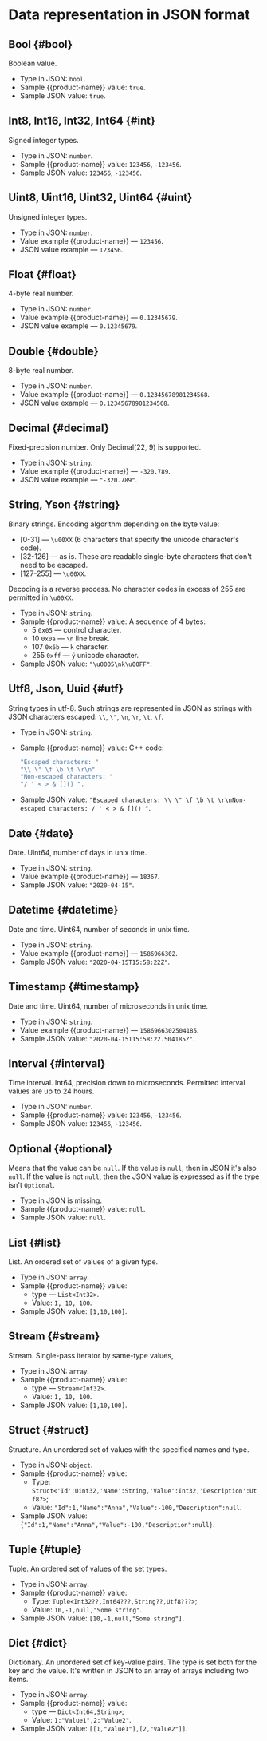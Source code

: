 # Data representation in JSON format

## Bool {#bool}

Boolean value.

* Type in JSON: `bool`.
* Sample {{product-name}} value: `true`.
* Sample JSON value: `true`.

## Int8, Int16, Int32, Int64 {#int}

Signed integer types.

* Type in JSON: `number`.
* Sample {{product-name}} value: `123456`, `-123456`.
* Sample JSON value: `123456`, `-123456`.

## Uint8, Uint16, Uint32, Uint64 {#uint}

Unsigned integer types.

* Type in JSON: `number`.
* Value example {{product-name}} — `123456`.
* JSON value example — `123456`.

## Float {#float}

4-byte real number.

* Type in JSON: `number`.
* Value example {{product-name}} — `0.12345679`.
* JSON value example — `0.12345679`.

## Double {#double}

8-byte real number.

* Type in JSON: `number`.
* Value example {{product-name}} — `0.12345678901234568`.
* JSON value example — `0.12345678901234568`.

## Decimal {#decimal}

Fixed-precision number. Only Decimal(22, 9) is supported.

* Type in JSON: `string`.
* Value example {{product-name}} — `-320.789`.
* JSON value example — `"-320.789"`.

## String, Yson {#string}

Binary strings. Encoding algorithm depending on the byte value:

* [0-31] — `\u00XX` (6 characters that specify the unicode character's code).
* [32-126] — as is. These are readable single-byte characters that don't need to be escaped.
* [127-255] — `\u00XX`.

Decoding is a reverse process. No character codes in excess of 255 are permitted in `\u00XX`.

* Type in JSON: `string`.
* Sample {{product-name}} value: A sequence of 4 bytes:
   * 5 `0x05` — control character.
   * 10 `0x0a` — `\n` line break.
   * 107 `0x6b` — `k` character.
   * 255 `0xff` — `ÿ` unicode character.
* Sample JSON value: `"\u0005\nk\u00FF"`.

## Utf8, Json, Uuid {#utf}

String types in utf-8. Such strings are represented in JSON as strings with JSON characters escaped: `\\`, `\"`, `\n`, `\r`, `\t`, `\f`.

* Type in JSON: `string`.
* Sample {{product-name}} value: C++ code:

   ```c++
   "Escaped characters: "
   "\\ \" \f \b \t \r\n"
   "Non-escaped characters: "
   "/ ' < > & []() ".
   ```

* Sample JSON value: `"Escaped characters: \\ \" \f \b \t \r\nNon-escaped characters: / ' < > & []() "`.

## Date {#date}

Date. Uint64, number of days in unix time.

* Type in JSON: `string`.
* Value example {{product-name}} — `18367`.
* Sample JSON value: `"2020-04-15"`.

## Datetime {#datetime}

Date and time. Uint64, number of seconds in unix time.

* Type in JSON: `string`.
* Value example {{product-name}} — `1586966302`.
* Sample JSON value: `"2020-04-15T15:58:22Z"`.

## Timestamp {#timestamp}

Date and time. Uint64, number of microseconds in unix time.

* Type in JSON: `string`.
* Value example {{product-name}} — `1586966302504185`.
* Sample JSON value: `"2020-04-15T15:58:22.504185Z"`.

## Interval {#interval}

Time interval. Int64, precision down to microseconds. Permitted interval values are up to 24 hours.

* Type in JSON: `number`.
* Sample {{product-name}} value: `123456`, `-123456`.
* Sample JSON value: `123456`, `-123456`.

## Optional {#optional}

Means that the value can be `null`. If the value is `null`, then in JSON it's also `null`. If the value is not `null`, then the JSON value is expressed as if the type isn't `Optional`.

* Type in JSON is missing.
* Sample {{product-name}} value: `null`.
* Sample JSON value: `null`.

## List {#list}

List. An ordered set of values of a given type.

* Type in JSON: `array`.
* Sample {{product-name}} value:
   * type — `List<Int32>`.
   * Value: `1, 10, 100`.
* Sample JSON value: `[1,10,100]`.

## Stream {#stream}

Stream. Single-pass iterator by same-type values,

* Type in JSON: `array`.
* Sample {{product-name}} value:
   * type — `Stream<Int32>`.
   * Value: `1, 10, 100`.
* Sample JSON value: `[1,10,100]`.

## Struct {#struct}

Structure. An unordered set of values with the specified names and type.

* Type in JSON: `object`.
* Sample {{product-name}} value:
   * Type: `Struct<'Id':Uint32,'Name':String,'Value':Int32,'Description':Utf8?>`;
   * Value: `"Id":1,"Name":"Anna","Value":-100,"Description":null`.
* Sample JSON value: `{"Id":1,"Name":"Anna","Value":-100,"Description":null}`.

## Tuple {#tuple}

Tuple. An ordered set of values of the set types.

* Type in JSON: `array`.
* Sample {{product-name}} value:
   * Type: `Tuple<Int32??,Int64???,String??,Utf8???>`;
   * Value: `10,-1,null,"Some string"`.
* Sample JSON value: `[10,-1,null,"Some string"]`.

## Dict {#dict}

Dictionary. An unordered set of key-value pairs. The type is set both for the key and the value. It's written in JSON to an array of arrays including two items.

* Type in JSON: `array`.
* Sample {{product-name}} value:
   * type — `Dict<Int64,String>`;
   * Value: `1:"Value1",2:"Value2"`.
* Sample JSON value: `[[1,"Value1"],[2,"Value2"]]`.
